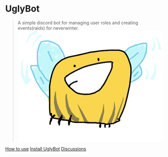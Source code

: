 # UglyBot

> A simple discord bot for managing user roles and creating events(raids) for neverwinter.
![](_media/uglyBot.png)

[How to use](/usage/)
[Install UglyBot](https://discord.com/api/oauth2/authorize?client_id=1008359396864184460&permissions=8&scope=bot)
[Discussions](https://github.com/DasithKuruppu/uglyBot/discussions)
